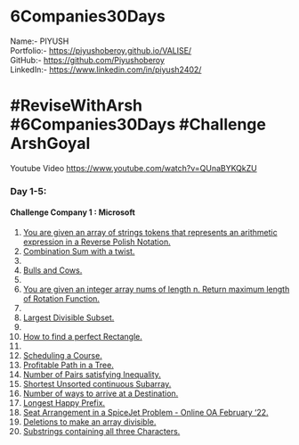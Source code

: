 # 6Companies30Days
Name:- PIYUSH <br>
Portfolio:- https://piyushoberoy.github.io/VALISE/ <br>
GitHub:- https://github.com/Piyushoberoy <br>
LinkedIn:- https://www.linkedin.com/in/piyush2402/ <br>

# #ReviseWithArsh #6Companies30Days #Challenge ArshGoyal

Youtube Video https://www.youtube.com/watch?v=QUnaBYKQkZU

### Day 1-5:
#### Challenge Company 1 : Microsoft
<ol>
<li> <a href="https://leetcode.com/problems/evaluate-reverse-polish-notation/"> You are given an array of strings tokens that represents an arithmetic expression in a Reverse Polish Notation. </a></li>
<li> <a href="https://leetcode.com/problems/combination-sum-iii/"> Combination Sum with a twist.</a><li>
<li> <a href="https://leetcode.com/problems/bulls-and-cows/">Bulls and Cows.</a><li>
<li> <a href="https://leetcode.com/problems/rotate-function/"> You are given an integer array nums of length n. Return maximum length of Rotation Function. </a><li>
<li> <a href="https://leetcode.com/problems/largest-divisible-subset/"> Largest Divisible Subset. </a><li>
<li> <a href="https://leetcode.com/problems/perfect-rectangle/"> How to find a perfect Rectangle. </a><li>
<li> <a href="https://leetcode.com/problems/course-schedule/"> Scheduling a Course. </a></li>
<li> <a href="https://leetcode.com/problems/most-profitable-path-in-a-tree/"> Profitable Path in a Tree. </a></li>
<li> <a href="https://leetcode.com/problems/number-of-pairs-satisfying-inequality/"> Number of Pairs satisfying Inequality. </a></li>
<li> <a href="https://leetcode.com/problems/shortest-unsorted-continuous-subarray/"> Shortest Unsorted continuous Subarray. </a></li>
<li> <a href="https://leetcode.com/problems/number-of-ways-to-arrive-at-destination/"> Number of ways to arrive at a Destination. </a></li>
<li> <a href="https://leetcode.com/problems/longest-happy-prefix/"> Longest Happy Prefix. </a></li>
<li> <a href="https://leetcode.com/problems/airplane-seat-assignment-probability/"> Seat Arrangement in a SpiceJet Problem - Online OA February ‘22. </a></li>
<li> <a href="https://leetcode.com/problems/minimum-deletions-to-make-array-divisible/"> Deletions to make an array divisible. </a></li>
<li> <a href="https://leetcode.com/problems/number-of-substrings-containing-all-three-characters/"> Substrings containing all three Characters. </a></li>
</ol>
